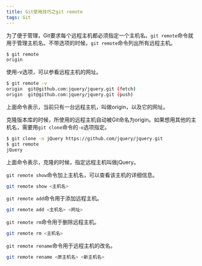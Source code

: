 ```yaml
---
title: Git使用技巧之git remote
tags: Git
---
```


为了便于管理，Git要求每个远程主机都必须指定一个主机名。`git remote`命令就用于管理主机名。不带选项的时候，`git remote`命令列出所有远程主机。

```bash
$ git remote
origin
```

使用-v选项，可以参看远程主机的网址。

```bash
$ git remote -v
origin  git@github.com:jquery/jquery.git (fetch)
origin  git@github.com:jquery/jquery.git (push)
```

上面命令表示，当前只有一台远程主机，叫做origin，以及它的网址。

克隆版本库的时候，所使用的远程主机自动被Git命名为origin。如果想用其他的主机名，需要用`git clone`命令的`-o`选项指定。

```bash
$ git clone -o jQuery https://github.com/jquery/jquery.git
$ git remote
jQuery
```

上面命令表示，克隆的时候，指定远程主机叫做jQuery。

`git remote show`命令加上主机名，可以查看该主机的详细信息。

```bash
git remote show <主机名>
```

`git remote add`命令用于添加远程主机。

```bash
git remote add <主机名> <网址>
```

`git remote rm`命令用于删除远程主机。

```bash
git remote rm <主机名>
```

`git remote rename`命令用于远程主机的改名。

```bash
git remote rename <原主机名> <新主机名>
```